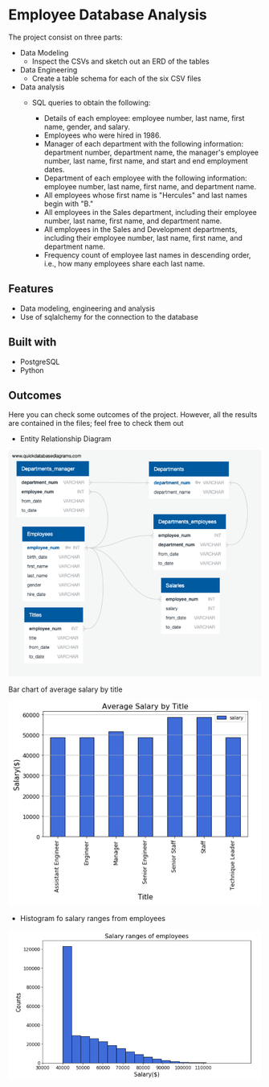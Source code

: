 # Employee Database Analysis

The project consist on three parts:
* Data Modeling 
  - Inspect the CSVs and sketch out an ERD of the tables
* Data Engineering 
  - Create a table schema for each of the six CSV files
* Data analysis 
  - SQL queries to obtain the following:
  
    - Details of each employee: employee number, last name, first name, gender, and salary.
    - Employees who were hired in 1986.
    - Manager of each department with the following information: department number, department name, the manager's employee number, last name, first name, and start and end employment dates.
    - Department of each employee with the following information: employee number, last name, first name, and department name.
    - All employees whose first name is "Hercules" and last names begin with "B."
    - All employees in the Sales department, including their employee number, last name, first name, and department name.
    - All employees in the Sales and Development departments, including their employee number, last name, first name, and department name.
    - Frequency count of employee last names in descending order, i.e., how many employees share each last name.

## Features

* Data modeling, engineering and analysis
* Use of sqlalchemy for the connection to the database

## Built with 

* PostgreSQL
* Python

## Outcomes

Here you can check some outcomes of the project. However, all the results are contained in the files; feel free to check them out

* Entity Relationship Diagram 

![Image3.png](Images/Image3.png)

Bar chart of average salary by title

![Image2.png](Images/Image2.png)

* Histogram fo salary ranges from employees

![Image1.png](Images/Image1.png)
